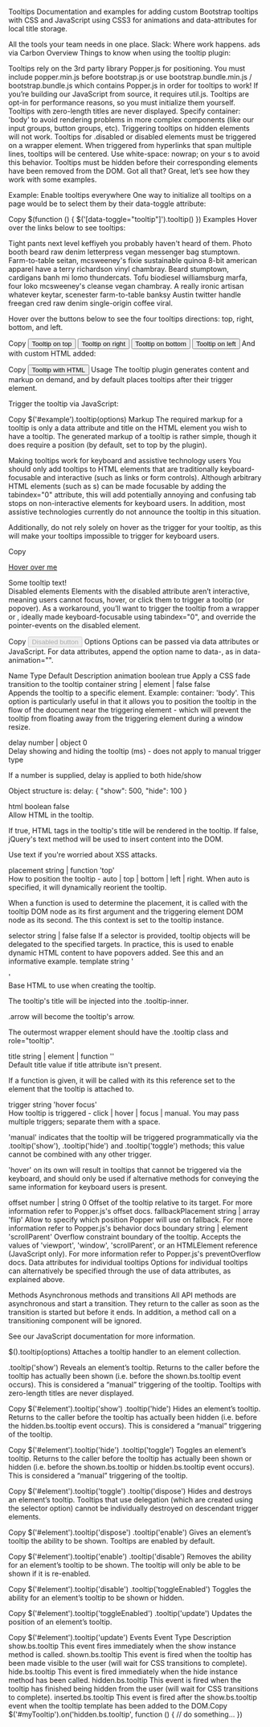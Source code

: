 

Tooltips
Documentation and examples for adding custom Bootstrap tooltips with CSS and JavaScript using CSS3 for animations and data-attributes for local title storage.

All the tools your team needs in one place. Slack: Where work happens.
ads via Carbon
Overview
Things to know when using the tooltip plugin:

Tooltips rely on the 3rd party library Popper.js for positioning. You must include popper.min.js before bootstrap.js or use bootstrap.bundle.min.js / bootstrap.bundle.js which contains Popper.js in order for tooltips to work!
If you’re building our JavaScript from source, it requires util.js.
Tooltips are opt-in for performance reasons, so you must initialize them yourself.
Tooltips with zero-length titles are never displayed.
Specify container: 'body' to avoid rendering problems in more complex components (like our input groups, button groups, etc).
Triggering tooltips on hidden elements will not work.
Tooltips for .disabled or disabled elements must be triggered on a wrapper element.
When triggered from hyperlinks that span multiple lines, tooltips will be centered. Use white-space: nowrap; on your <a>s to avoid this behavior.
Tooltips must be hidden before their corresponding elements have been removed from the DOM.
Got all that? Great, let’s see how they work with some examples.

Example: Enable tooltips everywhere
One way to initialize all tooltips on a page would be to select them by their data-toggle attribute:

Copy
$(function () {
  $('[data-toggle="tooltip"]').tooltip()
})
Examples
Hover over the links below to see tooltips:

Tight pants next level keffiyeh you probably haven't heard of them. Photo booth beard raw denim letterpress vegan messenger bag stumptown. Farm-to-table seitan, mcsweeney's fixie sustainable quinoa 8-bit american apparel have a terry richardson vinyl chambray. Beard stumptown, cardigans banh mi lomo thundercats. Tofu biodiesel williamsburg marfa, four loko mcsweeney's cleanse vegan chambray. A really ironic artisan whatever keytar, scenester farm-to-table banksy Austin twitter handle freegan cred raw denim single-origin coffee viral.

Hover over the buttons below to see the four tooltips directions: top, right, bottom, and left.

    
Copy
<button type="button" class="btn btn-secondary" data-toggle="tooltip" data-placement="top" title="Tooltip on top">
  Tooltip on top
</button>
<button type="button" class="btn btn-secondary" data-toggle="tooltip" data-placement="right" title="Tooltip on right">
  Tooltip on right
</button>
<button type="button" class="btn btn-secondary" data-toggle="tooltip" data-placement="bottom" title="Tooltip on bottom">
  Tooltip on bottom
</button>
<button type="button" class="btn btn-secondary" data-toggle="tooltip" data-placement="left" title="Tooltip on left">
  Tooltip on left
</button>
And with custom HTML added:

Copy
<button type="button" class="btn btn-secondary" data-toggle="tooltip" data-html="true" title="<em>Tooltip</em> <u>with</u> <b>HTML</b>">
  Tooltip with HTML
</button>
Usage
The tooltip plugin generates content and markup on demand, and by default places tooltips after their trigger element.

Trigger the tooltip via JavaScript:

Copy
$('#example').tooltip(options)
Markup
The required markup for a tooltip is only a data attribute and title on the HTML element you wish to have a tooltip. The generated markup of a tooltip is rather simple, though it does require a position (by default, set to top by the plugin).

Making tooltips work for keyboard and assistive technology users
You should only add tooltips to HTML elements that are traditionally keyboard-focusable and interactive (such as links or form controls). Although arbitrary HTML elements (such as <span>s) can be made focusable by adding the tabindex="0" attribute, this will add potentially annoying and confusing tab stops on non-interactive elements for keyboard users. In addition, most assistive technologies currently do not announce the tooltip in this situation.

Additionally, do not rely solely on hover as the trigger for your tooltip, as this will make your tooltips impossible to trigger for keyboard users.

Copy
<!-- HTML to write -->
<a href="#" data-toggle="tooltip" title="Some tooltip text!">Hover over me</a>

<!-- Generated markup by the plugin -->
<div class="tooltip bs-tooltip-top" role="tooltip">
  <div class="arrow"></div>
  <div class="tooltip-inner">
    Some tooltip text!
  </div>
</div>
Disabled elements
Elements with the disabled attribute aren’t interactive, meaning users cannot focus, hover, or click them to trigger a tooltip (or popover). As a workaround, you’ll want to trigger the tooltip from a wrapper <div> or <span>, ideally made keyboard-focusable using tabindex="0", and override the pointer-events on the disabled element.

 Copy
<span class="d-inline-block" tabindex="0" data-toggle="tooltip" title="Disabled tooltip">
  <button class="btn btn-primary" style="pointer-events: none;" type="button" disabled>Disabled button</button>
</span>
Options
Options can be passed via data attributes or JavaScript. For data attributes, append the option name to data-, as in data-animation="".

Name	Type	Default	Description
animation	boolean	true	Apply a CSS fade transition to the tooltip
container	string | element | false	false	
Appends the tooltip to a specific element. Example: container: 'body'. This option is particularly useful in that it allows you to position the tooltip in the flow of the document near the triggering element - which will prevent the tooltip from floating away from the triggering element during a window resize.

delay	number | object	0	
Delay showing and hiding the tooltip (ms) - does not apply to manual trigger type

If a number is supplied, delay is applied to both hide/show

Object structure is: delay: { "show": 500, "hide": 100 }

html	boolean	false	
Allow HTML in the tooltip.

If true, HTML tags in the tooltip's title will be rendered in the tooltip. If false, jQuery's text method will be used to insert content into the DOM.

Use text if you're worried about XSS attacks.

placement	string | function	'top'	
How to position the tooltip - auto | top | bottom | left | right.
When auto is specified, it will dynamically reorient the tooltip.

When a function is used to determine the placement, it is called with the tooltip DOM node as its first argument and the triggering element DOM node as its second. The this context is set to the tooltip instance.

selector	string | false	false	If a selector is provided, tooltip objects will be delegated to the specified targets. In practice, this is used to enable dynamic HTML content to have popovers added. See this and an informative example.
template	string	'<div class="tooltip" role="tooltip"><div class="arrow"></div><div class="tooltip-inner"></div></div>'	
Base HTML to use when creating the tooltip.

The tooltip's title will be injected into the .tooltip-inner.

.arrow will become the tooltip's arrow.

The outermost wrapper element should have the .tooltip class and role="tooltip".

title	string | element | function	''	
Default title value if title attribute isn't present.

If a function is given, it will be called with its this reference set to the element that the tooltip is attached to.

trigger	string	'hover focus'	
How tooltip is triggered - click | hover | focus | manual. You may pass multiple triggers; separate them with a space.

'manual' indicates that the tooltip will be triggered programmatically via the .tooltip('show'), .tooltip('hide') and .tooltip('toggle') methods; this value cannot be combined with any other trigger.

'hover' on its own will result in tooltips that cannot be triggered via the keyboard, and should only be used if alternative methods for conveying the same information for keyboard users is present.

offset	number | string	0	Offset of the tooltip relative to its target. For more information refer to Popper.js's offset docs.
fallbackPlacement	string | array	'flip'	Allow to specify which position Popper will use on fallback. For more information refer to Popper.js's behavior docs
boundary	string | element	'scrollParent'	Overflow constraint boundary of the tooltip. Accepts the values of 'viewport', 'window', 'scrollParent', or an HTMLElement reference (JavaScript only). For more information refer to Popper.js's preventOverflow docs.
Data attributes for individual tooltips
Options for individual tooltips can alternatively be specified through the use of data attributes, as explained above.

Methods
Asynchronous methods and transitions
All API methods are asynchronous and start a transition. They return to the caller as soon as the transition is started but before it ends. In addition, a method call on a transitioning component will be ignored.

See our JavaScript documentation for more information.

$().tooltip(options)
Attaches a tooltip handler to an element collection.

.tooltip('show')
Reveals an element’s tooltip. Returns to the caller before the tooltip has actually been shown (i.e. before the shown.bs.tooltip event occurs). This is considered a “manual” triggering of the tooltip. Tooltips with zero-length titles are never displayed.

Copy
$('#element').tooltip('show')
.tooltip('hide')
Hides an element’s tooltip. Returns to the caller before the tooltip has actually been hidden (i.e. before the hidden.bs.tooltip event occurs). This is considered a “manual” triggering of the tooltip.

Copy
$('#element').tooltip('hide')
.tooltip('toggle')
Toggles an element’s tooltip. Returns to the caller before the tooltip has actually been shown or hidden (i.e. before the shown.bs.tooltip or hidden.bs.tooltip event occurs). This is considered a “manual” triggering of the tooltip.

Copy
$('#element').tooltip('toggle')
.tooltip('dispose')
Hides and destroys an element’s tooltip. Tooltips that use delegation (which are created using the selector option) cannot be individually destroyed on descendant trigger elements.

Copy
$('#element').tooltip('dispose')
.tooltip('enable')
Gives an element’s tooltip the ability to be shown. Tooltips are enabled by default.

Copy
$('#element').tooltip('enable')
.tooltip('disable')
Removes the ability for an element’s tooltip to be shown. The tooltip will only be able to be shown if it is re-enabled.

Copy
$('#element').tooltip('disable')
.tooltip('toggleEnabled')
Toggles the ability for an element’s tooltip to be shown or hidden.

Copy
$('#element').tooltip('toggleEnabled')
.tooltip('update')
Updates the position of an element’s tooltip.

Copy
$('#element').tooltip('update')
Events
Event Type	Description
show.bs.tooltip	This event fires immediately when the show instance method is called.
shown.bs.tooltip	This event is fired when the tooltip has been made visible to the user (will wait for CSS transitions to complete).
hide.bs.tooltip	This event is fired immediately when the hide instance method has been called.
hidden.bs.tooltip	This event is fired when the tooltip has finished being hidden from the user (will wait for CSS transitions to complete).
inserted.bs.tooltip	This event is fired after the show.bs.tooltip event when the tooltip template has been added to the DOM.Copy
$('#myTooltip').on('hidden.bs.tooltip', function () {
  // do something…
})
